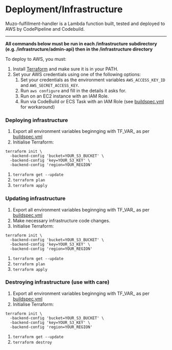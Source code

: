 # Deployment/Infrastructure

Muzo-fulfillment-handler is a Lambda function built, tested and deployed to AWS by CodePipeline and Codebuild.

---

**All commands below must be run in each /infrastructure subdirectory (e.g. /infrastructure/admin-api) then in the /infrastructure directory**

To deploy to AWS, you must:

1. Install [Terraform](https://www.terraform.io/) and make sure it is in your PATH.
1. Set your AWS credentials using one of the following options:
   1. Set your credentials as the environment variables `AWS_ACCESS_KEY_ID` and `AWS_SECRET_ACCESS_KEY`.
   1. Run `aws configure` and fill in the details it asks for.
   1. Run on an EC2 instance with an IAM Role.
   1. Run via CodeBuild or ECS Task with an IAM Role (see [buildspec.yml](../buildspec.yml) for workaround)

### Deploying infrastructure

1. Export all environment variables beginnging with TF_VAR_ as per [buildspec.yml](../buildspec.yml)
1. Initialise Terraform:
```
terraform init \
  -backend-config 'bucket=YOUR_S3_BUCKET' \
  -backend-config 'key=YOUR_S3_KEY' \
  -backend-config 'region=YOUR_REGION'
```
1. `terraform get --update`
1. `terraform plan`
1. `terraform apply`

### Updating infrastructure

1. Export all environment variables beginnging with TF_VAR_ as per [buildspec.yml](../buildspec.yml)
1. Make necessary infrastructure code changes.
1. Initialise Terraform:
```
terraform init \
  -backend-config 'bucket=YOUR_S3_BUCKET' \
  -backend-config 'key=YOUR_S3_KEY' \
  -backend-config 'region=YOUR_REGION'
```
1. `terraform get --update`
1. `terraform plan`
1. `terraform apply`

### Destroying infrastructure (use with care)

1. Export all environment variables beginnging with TF_VAR_ as per [buildspec.yml](../buildspec.yml)
1. Initialise Terraform:
```
terraform init \
  -backend-config 'bucket=YOUR_S3_BUCKET' \
  -backend-config 'key=YOUR_S3_KEY' \
  -backend-config 'region=YOUR_REGION'
```
1. `terraform get --update`
1. `terraform destroy`
